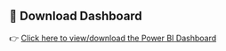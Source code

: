 ## 🔗 Download Dashboard

👉 [Click here to view/download the Power BI Dashboard](https://drive.google.com/your-sharable-link)

